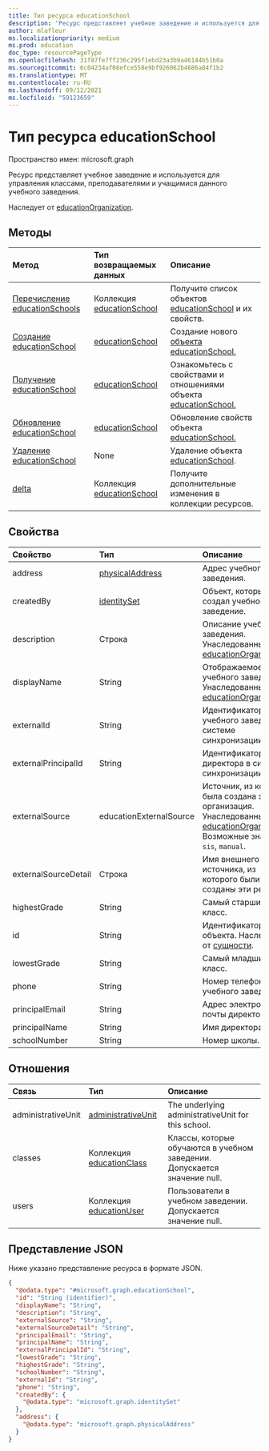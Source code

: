 ```yaml
---
title: Тип ресурса educationSchool
description: 'Ресурс представляет учебное заведение и используется для управления классами, преподавателями и учащимися данного учебного заведения.  '
author: mlafleur
ms.localizationpriority: medium
ms.prod: education
doc_type: resourcePageType
ms.openlocfilehash: 31f87fe7ff236c295f1ebd23a3b9a46144b51b0a
ms.sourcegitcommit: 6c04234af08efce558e9bf926062b4686a84f1b2
ms.translationtype: MT
ms.contentlocale: ru-RU
ms.lasthandoff: 09/12/2021
ms.locfileid: "59123659"
---
```

# <a name="educationschool-resource-type"></a>Тип ресурса educationSchool

Пространство имен: microsoft.graph

Ресурс представляет учебное заведение и используется для управления классами, преподавателями и учащимися данного учебного заведения.

Наследует от [educationOrganization](../resources/educationorganization.md).

## <a name="methods"></a>Методы

| Метод                                                     | Тип возвращаемых данных                                                   | Описание                                                                                            |
| :--------------------------------------------------------- | :------------------------------------------------------------ | :----------------------------------------------------------------------------------------------------- |
| [Перечисление educationSchools](../api/educationschool-list.md)    | Коллекция [educationSchool](../resources/educationschool.md) | Получите список объектов [educationSchool](../resources/educationschool.md) и их свойств.     |
| [Создание educationSchool](../api/educationschool-post.md) | [educationSchool](../resources/educationschool.md)            | Создание нового [объекта educationSchool.](../resources/educationschool.md)                                |
| [Получение educationSchool](../api/educationschool-get.md)       | [educationSchool](../resources/educationschool.md)            | Ознакомьтесь с свойствами и отношениями объекта [educationSchool.](../resources/educationschool.md) |
| [Обновление educationSchool](../api/educationschool-update.md) | [educationSchool](../resources/educationschool.md)            | Обновление свойств объекта [educationSchool.](../resources/educationschool.md)                 |
| [Удаление educationSchool](../api/educationschool-delete.md) | None                                                          | Удаление объекта [educationSchool](../resources/educationschool.md).                                  |
| [delta](../api/educationschool-delta.md)                   | Коллекция [educationSchool](../resources/educationschool.md) | Получите дополнительные изменения в коллекции ресурсов.                                                    |

## <a name="properties"></a>Свойства

| Свойство             | Тип                                               | Описание                                                                                                                                                          |
| :------------------- | :------------------------------------------------- | :------------------------------------------------------------------------------------------------------------------------------------------------------------------- |
| address              | [physicalAddress](../resources/physicaladdress.md) | Адрес учебного заведения.                                                                                                                                               |
| createdBy            | [identitySet](../resources/identityset.md)         | Объект, который создал учебное заведение.                                                                                                                                       |
| description          | Строка                                             | Описание учебного заведения. Унаследованный от [educationOrganization](../resources/educationorganization.md).                                                             |
| displayName          | String                                             | Отображаемое имя учебного заведения. Унаследованный от [educationOrganization](../resources/educationorganization.md).                                                            |
| externalId           | String                                             | Идентификатор учебного заведения в системе синхронизации.                                                                                                                                      |
| externalPrincipalId  | String                                             | Идентификатор директора в системе синхронизации.                                                                                                                                   |
| externalSource       | educationExternalSource                            | Источник, из которых была создана эта организация. Унаследованный от [educationOrganization](../resources/educationorganization.md). Возможные значения: `sis`, `manual`. |
| externalSourceDetail | Строка                                             | Имя внешнего источника, из которого были созданы эти ресурсы.                                                                                                   |
| highestGrade         | String                                             | Самый старший класс.                                                                                                                                                |
| id                   | String                                             | Идентификатор объекта. Наследуется от [сущности](../resources/entity.md).                                                                                                   |
| lowestGrade          | String                                             | Самый младший класс.                                                                                                                                                 |
| phone                | String                                             | Номер телефона учебного заведения.                                                                                                                                              |
| principalEmail       | String                                             | Адрес электронной почты директора.                                                                                                                                      |
| principalName        | String                                             | Имя директора.                                                                                                                                               |
| schoolNumber         | String                                             | Номер школы.                                                                                                                                                       |

## <a name="relationships"></a>Отношения

| Связь       | Тип                                                        | Описание                                       |
| :----------------- | :---------------------------------------------------------- | :------------------------------------------------ |
| administrativeUnit | [administrativeUnit](../resources/administrativeunit.md)    | The underlying administrativeUnit for this school. |
| classes            | Коллекция [educationClass](../resources/educationclass.md) | Классы, которые обучаются в учебном заведении. Допускается значение null.           |
| users              | Коллекция [educationUser](../resources/educationuser.md)   | Пользователи в учебном заведении. Допускается значение null.                    |

## <a name="json-representation"></a>Представление JSON

Ниже указано представление ресурса в формате JSON.

<!-- {
  "blockType": "resource",
  "keyProperty": "id",
  "@odata.type": "microsoft.graph.educationSchool",
  "baseType": "microsoft.graph.educationOrganization",
  "openType": false
}
-->

```json
{
  "@odata.type": "#microsoft.graph.educationSchool",
  "id": "String (identifier)",
  "displayName": "String",
  "description": "String",
  "externalSource": "String",
  "externalSourceDetail": "String",
  "principalEmail": "String",
  "principalName": "String",
  "externalPrincipalId": "String",
  "lowestGrade": "String",
  "highestGrade": "String",
  "schoolNumber": "String",
  "externalId": "String",
  "phone": "String",
  "createdBy": {
    "@odata.type": "microsoft.graph.identitySet"
  },
  "address": {
    "@odata.type": "microsoft.graph.physicalAddress"
  }
}
```
